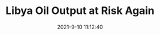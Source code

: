 ---
"title": "Libya Oil Output at Risk Again"
"date": "2021-9-10 11:12:40"
"feed_name": "RIGZONE"
"feed_website": "http://www.rigzone.com/"
"feed_rss": "http://www.rigzone.com/news/rss/rigzone_latest.aspx"
"link": "https://www.rigzone.com/news/wire/libya_oil_output_at_risk_again-10-sep-2021-166405-article/?rss=true"
"file": "_posts/2021-9-10-11-12-40_RIGZONE_d6d1aaa5b92c9d78acae2a5755b79c433a462540.md"
"accident": "0"
"drilling": "0"
---